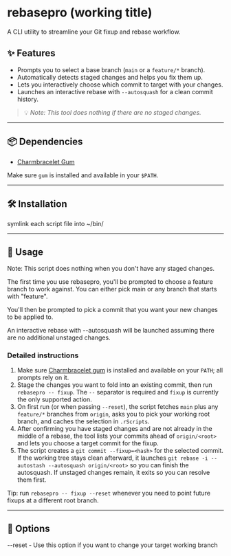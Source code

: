 # rebasepro (working title)

A CLI utility to streamline your Git fixup and rebase workflow.

## ✨ Features

- Prompts you to select a base branch (`main` or a `feature/*` branch).
- Automatically detects staged changes and helps you fix them up.
- Lets you interactively choose which commit to target with your changes.
- Launches an interactive rebase with `--autosquash` for a clean commit history.

> 💡 *Note: This tool does nothing if there are no staged changes.*

---

## 📦 Dependencies

- [Charmbracelet Gum](https://github.com/charmbracelet/gum)

Make sure `gum` is installed and available in your `$PATH`.

---

## 🛠 Installation

symlink each script file into ~/bin/

---

## 🚀 Usage

Note: This script does nothing when you don't have any staged changes.

The first time you use rebasepro, you'll be prompted to choose a feature branch 
to work against. You can either pick main or any branch that starts with "feature".

You'll then be prompted to pick a commit that you want your new changes to be applied to.

An interactive rebase with --autosquash will be launched assuming there are no additional
unstaged changes.

### Detailed instructions

1. Make sure [Charmbracelet gum](https://github.com/charmbracelet/gum) is installed and available on your `PATH`; all prompts rely on it.
2. Stage the changes you want to fold into an existing commit, then run `rebasepro -- fixup`. The `--` separator is required and `fixup` is currently the only supported action.
3. On first run (or when passing `--reset`), the script fetches `main` plus any `feature/*` branches from `origin`, asks you to pick your working root branch, and caches the selection in `.rScripts`.
4. After confirming you have staged changes and are not already in the middle of a rebase, the tool lists your commits ahead of `origin/<root>` and lets you choose a target commit for the fixup.
5. The script creates a `git commit --fixup=<hash>` for the selected commit. If the working tree stays clean afterward, it launches `git rebase -i --autostash --autosquash origin/<root>` so you can finish the autosquash. If unstaged changes remain, it exits so you can resolve them first.

Tip: run `rebasepro -- fixup --reset` whenever you need to point future fixups at a different root branch.

---

## 🔧 Options

--reset - Use this option if you want to change your target working branch
